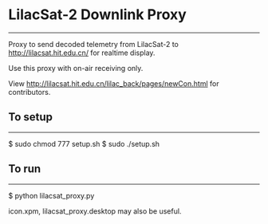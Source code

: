 # LilacSat-2 Downlink Proxy
----------------------------------------------------------------------------------
Proxy to send decoded telemetry from LilacSat-2 to http://lilacsat.hit.edu.cn/ 
for realtime display.

Use this proxy with on-air receiving only.
 
View http://lilacsat.hit.edu.cn/lilac_back/pages/newCon.html for contributors.

## To setup
----------------------------------------------------------------------------------
$ sudo chmod 777 setup.sh
$ sudo ./setup.sh
 
## To run
----------------------------------------------------------------------------------
$ python lilacsat_proxy.py


 
icon.xpm, lilacsat_proxy.desktop may also be useful.
